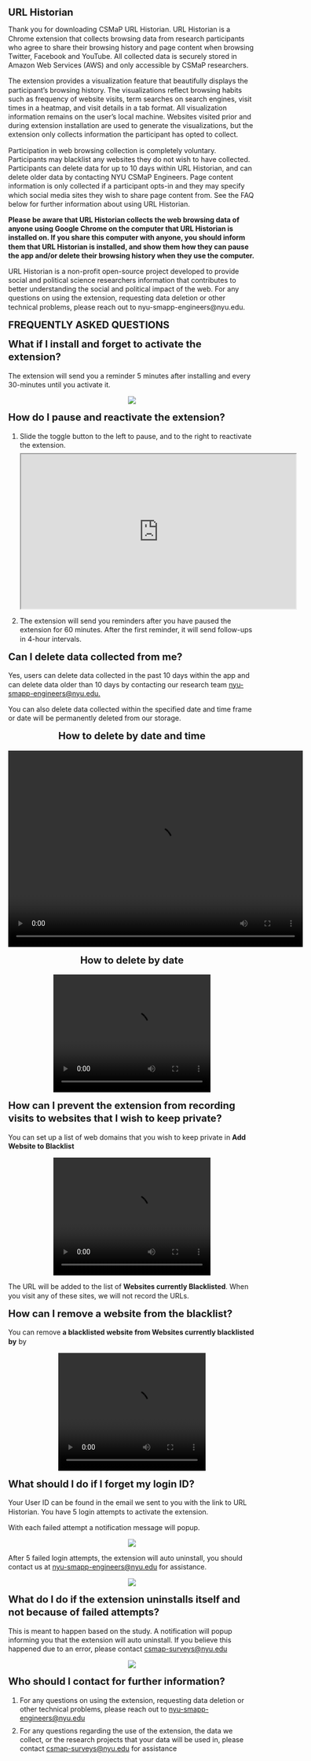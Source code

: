 # URL Historian
<html>
<head>
 <style> 
 	h1, h2, h3, h4, p, li { 
		line-height: 1.30;
		font-size:	20px;
		margin-top: 0.5em;
	}
	p,ol,li {
		margin-top: 0.5em;
		font-size: 14px ;
	}
</style>
</head>
<body>
<div>
<!-- <h1>CSMaP URL Historian</h1> -->
<p>
Thank you for downloading CSMaP URL Historian. URL Historian is a Chrome extension that collects browsing data from research participants who agree to share their browsing history and page content when browsing Twitter, Facebook and YouTube. All collected data is securely stored in Amazon Web Services (AWS) and only accessible by CSMaP researchers. </p>

<p>The extension provides a visualization feature that beautifully displays the participant’s browsing history. The visualizations reflect browsing habits such as frequency of website visits, term searches on search engines, visit times in a heatmap, and visit details in a tab format. All visualization information remains on the user’s local machine. Websites visited prior and during extension installation are used to generate the visualizations, but the extension only collects information the participant has opted to collect.</p>

<p>Participation in web browsing collection is completely voluntary. Participants may blacklist any websites they do not wish to have collected. Participants can delete data for up to 10 days within URL Historian, and can delete older data by contacting NYU CSMaP Engineers. Page content information is only collected if a participant opts-in and they may specify which social media sites they wish to share page content from. See the FAQ below for further information about using URL Historian.</p>

<p><strong>Please be aware that URL Historian collects the web browsing data of anyone using Google Chrome on the computer that URL Historian is installed on. If you share this computer with anyone, you should inform them that URL Historian is installed, and show them how they can pause the app and/or delete their browsing history when they use the computer.</strong></p>

<p>URL Historian is a non-profit open-source project developed to provide social and political science researchers information that contributes to better understanding the social and political impact of the web. For any questions on using the extension, requesting data deletion or other technical problems, please reach out to nyu-smapp-engineers@nyu.edu.</p>
</div>

<div>
<h1> FREQUENTLY ASKED QUESTIONS</h1>
	<h2>What if I install and forget to activate the extension?</h2>
	<p>The extension will send you a reminder 5 minutes after installing and every 30-minutes until you activate it.</p>
	<p align="center"><img src="images/alerts/inactive.jpg"></p>
</div>
<div>
	<h2>How do I pause and reactivate the extension?</h2>
	<ol>
		<li>Slide the toggle button to the left to pause, and to the right to reactivate the extension.</li>
		<p align ="center">
			<iframe width="560" height="315" src="https://www.youtube.com/embed/Z9z7SfkZp0Q"></iframe>
			<!-- <iframe width="320" height="240" src="https://youtu.be/embed/Z9z7SfkZp0Q" ></iframe> -->
		</p>
		<li>The extension will send you reminders after you have paused the extension for 60 minutes. After the first reminder, it will send follow-ups in 4-hour intervals.</li>
	</ol>
</div>
<div>
 	<h2>Can I delete data collected from me?</h2>
	<p> Yes, users can delete data collected in the past 10 days within the app and can delete data older than 10 days by contacting our research team <a href="mailto:nyu-smapp-engineers@nyu.edu">nyu-smapp-engineers@nyu.edu.</a></p>
	<p>You can also delete data collected within the specified date and time frame or date will be permanently deleted from our storage.</p>
	<center><h2> How to delete by date and time</h2></center>
	<p align ="center">
		<video width="600" height="400" controls>
	  		<source src="videos/uh_delbytime.mp4" type="video/mp4">
		</video>
	</p>
	<center><h2> How to delete by date</h2></center>
	<p align ="center">
		<video width="320" height="240" controls>
	  		<source src="videos/uh_delbydate.mp4" type="video/mp4">
		</video>
	</p>
</div>
<div>
	<h2>How can I prevent the extension from recording visits to websites that I wish to keep private?</h2>
	<p>You can set up a list of web domains that you wish to keep private in <strong>Add Website to Blacklist</strong></p>
	<p align ="center">
		<video width="320" height="240" controls>
  			<source src="videos/uh_blacklist.mp4" type="video/mp4">
		</video>
	</p>
	<p>The URL will be added to the list of <strong>Websites currently Blacklisted</strong>. When you visit any of these sites, we will not record the URLs.</p> 
	<h2>How can I remove a website from the blacklist?</h2>
	<p>You can remove <strong>a blacklisted website from Websites currently blacklisted by</strong> by </p> 
	<p align="center">
		<video width="300" height="240" controls>
	  		<source src="videos/uh_unblacklist.mp4" type="video/mp4">
		</video>
	</p>
</div>
<div>
	<h2>What should I do if I forget my login ID?</h2>
	<p>Your User ID can be found in the email we sent to you with the link to URL Historian. You have 5 login attempts to activate the extension.</p>
	<p> With each failed attempt a notification message will popup.</p>
	<p align="center"><img src="images/alerts/failed_attempt.jpg"></p>
	<p>After 5 failed login attempts, the extension will auto uninstall, you should contact us at <a href="mailto:nyu-smapp-engineers@nyu.edu"> nyu-smapp-engineers@nyu.edu</a> for assistance.</p>
	<p align="center"><img src="images/alerts/final_failed_attempt.jpg"></p>
</div>
<div>
	<h2>What do I do if the extension uninstalls itself and not because of failed attempts?</h2>
	<p>This is meant to happen based on the study. A notification will popup informing you that the extension will auto uninstall. If you believe this happened due to an error, please contact <a href="mailto:csmap-surveys@nyu.edu">csmap-surveys@nyu.edu</a></p>
	<p align="center"><img src="images/alerts/uninstall.jpg"></p>
</div>
<div>
	<h2> Who should I contact for further information?</h2>
	<ol>
		<li>For any questions on using the extension, requesting data deletion or other technical problems, please reach out to <a href="mailto:nyu-smapp-engineers@nyu.edu"> nyu-smapp-engineers@nyu.edu</a></li>
		<li>For any questions regarding the use of the extension, the data we collect, or the research projects that your data will be used in, please contact <a href="mailto:csmap@nyu.edu">csmap-surveys@nyu.edu</a> for assistance</li>
	</ol>
</div>
</body>
</html>